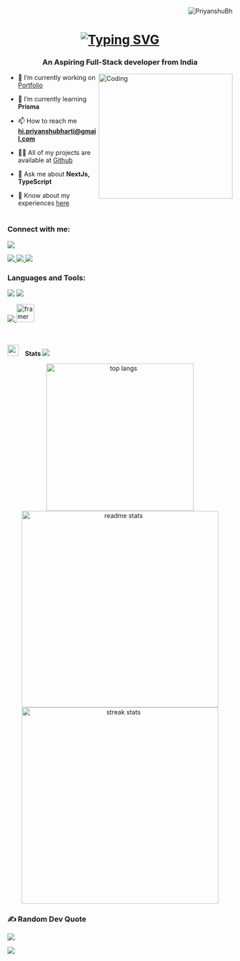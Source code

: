 <p align="right"> <img src="https://komarev.com/ghpvc/?username=PriyanshuBh&label=Profile%20views&color=0e75b6&style=flat" alt="PriyanshuBh" /> </p>
<h1 align="center">
   <a href="https://https://github.com/PriyanshuBh"><img src="https://readme-typing-svg.herokuapp.com?font=Righteous&weight=500&size=35&duration=4000&pause=0200&center=true&vCenter=true&random=false&width=500&height=70&lines=Hi+There!%F0%9F%91%8B;I'm+Priyanshu+Bharti;Full+Stack+Developer;" alt="Typing SVG" /></a>
</h1>

<h3 align="center">An Aspiring Full-Stack developer from India</h3>


   <img align="right" alt="Coding" width="300" height="280"   src="https://user-images.githubusercontent.com/74038190/229223263-cf2e4b07-2615-4f87-9c38-e37600f8381a.gif">

- 🔭 I’m currently working on [Portfolio](https://priyanshubharti.vercel.app)

- 🌱 I’m currently learning **Prisma**

- 📫 How to reach me **hi.priyanshubharti@gmail.com**

- 👨‍💻 All of my projects are available at [Github](https://github.com/PriyanshuBh)

- 💬 Ask me about **NextJs, TypeScript**

- 📄 Know about my experiences [here](https://www.linkedin.com/in/priyanshu-bharti/)
<br></br>

<h3 align="left">Connect with me:</h3>
<img src="https://user-images.githubusercontent.com/73097560/115834477-dbab4500-a447-11eb-908a-139a6edaec5c.gif">
<p align="left">
  <a href="mailto:priyanshubh2003@gmail.com">
    <img src="https://img.shields.io/badge/Gmail-333333?style=for-the-badge&logo=gmail&logoColor=red" target="_blank" />
  </a>
  <a href="https://linkedin.com/in/priyanshu-bharti" target="_blank">
    <img src="https://img.shields.io/badge/LinkedIn-0077B5?style=for-the-badge&logo=linkedin&logoColor=white" target="_blank" />
  </a>
  <a href="https://priyanshubharti.vercel.app/" target="_blank">
     <img src="https://img.shields.io/badge/Portfolio-FF5722?style=for-the-badge&logo=todoist&logoColor=white" target="_blank" /> <!-- sqlite, safari, google-chrome are other good icon options -->
  </a>
</p>

<h3 align="left">Languages and Tools:</h3>
<img src="https://user-images.githubusercontent.com/73097560/115834477-dbab4500-a447-11eb-908a-139a6edaec5c.gif">
<img src="https://skillicons.dev/icons?i=html,css,javascript,tailwind,react,next,nodejs,express,ts,mongodb,postgres,prisma,linkedin,vercel" />
<p align="left">
<img src="https://skillicons.dev/icons?i=vscode,git,github,gitlab,mysql,java,c,bash,vite,npm,figma,postman" /><a href="https://www.framer.com/" target="_blank" rel="noreferrer"> <img src="https://www.vectorlogo.zone/logos/framer/framer-icon.svg" alt="framer" width="40" height="40"/> </a> 
 </p>

<br></br>
<img src="https://media.giphy.com/media/iY8CRBdQXODJSCERIr/giphy.gif" width ="25"> &ensp;<b> Stats </b>
<img src="https://user-images.githubusercontent.com/73097560/115834477-dbab4500-a447-11eb-908a-139a6edaec5c.gif">

 <div align=center>
  <img width=330 src="https://github-readme-stats-salesp07.vercel.app/api/top-langs/?username=priyanshubh&langs_count=8&layout=compact&theme=dark&border_radius=10&hide_border=true" alt="top langs" />
  <img width=440  src="https://github-readme-stats-salesp07.vercel.app/api?username=priyanshubh&count_private=true&show_icons=true&theme=dark&rank_icon=github&hide_border=true&border_radius=10" alt="readme stats" />
  <img width=440 src="https://github-readme-streak-stats-salesp07.vercel.app/?user=priyanshubh&count_private=true&theme=dark&hide_border=true&border_radius=10&card_width=495" alt="streak stats"/>
</div>

### ✍️ Random Dev Quote
<img src="https://user-images.githubusercontent.com/73097560/115834477-dbab4500-a447-11eb-908a-139a6edaec5c.gif">

![](https://quotes-github-readme.vercel.app/api?type=horizontal&theme=radical)

